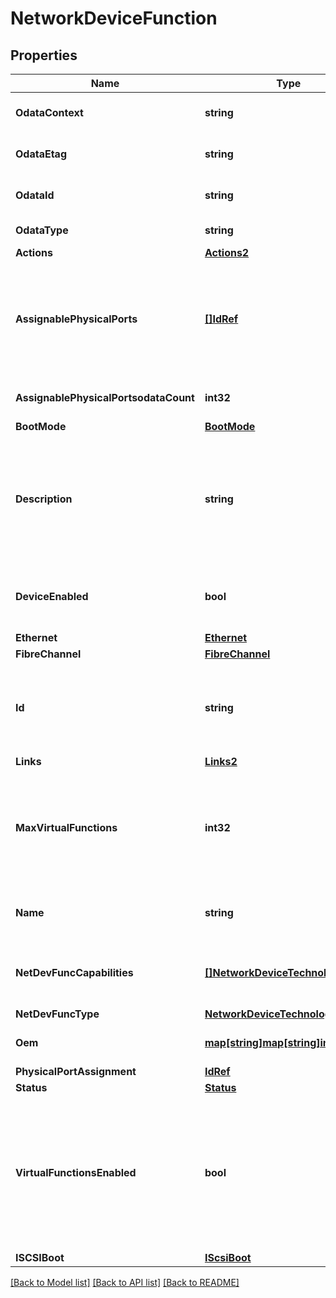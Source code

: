 # NetworkDeviceFunction

## Properties
Name | Type | Description | Notes
------------ | ------------- | ------------- | -------------
**OdataContext** | **string** | The OData description of a payload. | [optional] 
**OdataEtag** | **string** | The current ETag of the resource. | [optional] 
**OdataId** | **string** | The unique identifier for a resource. | 
**OdataType** | **string** | The type of a resource. | 
**Actions** | [**Actions2**](Actions_2.md) |  | [optional] 
**AssignablePhysicalPorts** | [**[]IdRef**](idRef.md) | The array of physical port references that this network device function may be assigned to. | [optional] 
**AssignablePhysicalPortsodataCount** | **int32** | The number of items in a collection. | [optional] 
**BootMode** | [**BootMode**](BootMode.md) |  | [optional] 
**Description** | **string** | Provides a description of this resource and is used for commonality  in the schema definitions. | [optional] 
**DeviceEnabled** | **bool** | Whether the network device function is enabled. | [optional] 
**Ethernet** | [**Ethernet**](Ethernet.md) |  | [optional] 
**FibreChannel** | [**FibreChannel**](FibreChannel.md) |  | [optional] 
**Id** | **string** | Uniquely identifies the resource within the collection of like resources. | 
**Links** | [**Links2**](Links_2.md) |  | [optional] 
**MaxVirtualFunctions** | **int32** | The number of virtual functions (VFs) that are available for this Network Device Function. | [optional] 
**Name** | **string** | The name of the resource or array element. | 
**NetDevFuncCapabilities** | [**[]NetworkDeviceTechnology**](NetworkDeviceTechnology.md) | Capabilities of this network device function. | [optional] 
**NetDevFuncType** | [**NetworkDeviceTechnology**](NetworkDeviceTechnology.md) |  | [optional] 
**Oem** | [**map[string]map[string]interface{}**](map[string]interface{}.md) | Oem extension object. | [optional] 
**PhysicalPortAssignment** | [**IdRef**](idRef.md) |  | [optional] 
**Status** | [**Status**](Status.md) |  | [optional] 
**VirtualFunctionsEnabled** | **bool** | Whether Single Root I/O Virtualization (SR-IOV) Virual Functions (VFs) are enabled for this Network Device Function. | [optional] 
**ISCSIBoot** | [**IScsiBoot**](iSCSIBoot.md) |  | [optional] 

[[Back to Model list]](../README.md#documentation-for-models) [[Back to API list]](../README.md#documentation-for-api-endpoints) [[Back to README]](../README.md)


